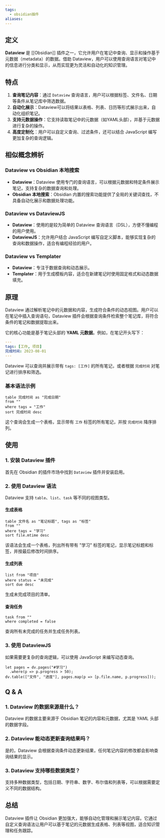 ```yaml
---
tags:
  - obsidian插件
aliases:
---
```


## 定义

**Dataview** 是 [[Obsidian]] 插件之一，它允许用户在笔记中查询、显示和操作基于元数据（metadata）的数据。借助 Dataview，用户可以使用查询语言对笔记中的信息进行分类和显示，从而实现更为灵活和自动化的知识管理。

## 特点

1. **查询笔记内容**：通过 `Dataview` 查询语言，用户可以根据标签、文件名、日期等条件从笔记库中筛选数据。
2. **自动化展示**：Dataview可以将结果以表格、列表、日历等形式展示出来，自动化组织笔记。
3. **支持元数据操作**：它支持读取笔记中的元数据（如YAML头部），并基于元数据进行复杂的操作。
4. **高度定制化**：用户可以自定义查询、过滤条件，还可以结合 JavaScript 编写更加复杂的查询逻辑。

## 相似概念辨析

### Dataview vs Obsidian 本地搜索

- **Dataview**：Dataview 使用专门的查询语言，可以根据元数据和特定条件展示笔记，支持复杂的数据查询和处理。
- **Obsidian 本地搜索**：Obsidian 内置的搜索功能提供了全局的关键词查找，不具备自动化展示和数据处理功能。

### Dataview vs DataviewJS

- **Dataview**：使用的是较为简单的 Dataview 查询语言（DSL），方便不懂编程的用户使用。
- **DataviewJS**：允许用户结合 JavaScript 编写自定义脚本，能够实现复杂的查询和数据操作，适合有编程经验的用户。

### Dataview vs Templater

- **Dataview**：专注于数据查询和动态展示。
- **Templater**：用于生成模板内容，适合在新建笔记时使用固定格式和动态数据填充。

## 原理

Dataview 通过解析笔记中的元数据和内容，生成符合条件的动态视图。用户可以在笔记中插入查询语句，Dataview 插件会根据查询条件检索整个笔记库，将符合条件的笔记和数据提取出来。

它的核心功能是基于笔记头部的 **YAML 元数据**。例如，在笔记开头写下：

```yaml
---
tags: [工作, 项目]
完成时间: 2023-08-01
---
```

Dataview 可以查询并展示带有 `tags: [工作]` 的所有笔记，或者根据 `完成时间` 对笔记进行排序和筛选。

### 基本语法示例

```dataview
table 完成时间 as "完成日期"
from ""
where tags = "工作"
sort 完成时间 desc
```

这个查询会生成一个表格，显示带有 `工作` 标签的所有笔记，并按 `完成时间` 降序排列。

## 使用

### 1. 安装 Dataview 插件

首先在 Obsidian 的插件市场中找到 `Dataview` 插件并安装启用。

### 2. 使用 Dataview 语法

Dataview 支持 `table`、`list`、`task` 等不同的视图类型。

#### 生成表格

```dataview
table 文件名 as "笔记标题", tags as "标签"
from ""
where tags = "学习"
sort file.mtime desc
```

该语法会生成一个表格，列出所有带有 "学习" 标签的笔记，显示笔记标题和标签，并按最后修改时间排序。

#### 生成列表

```dataview
list from "项目"
where status = "未完成"
sort due desc
```

生成未完成项目的清单。

#### 查询任务

```dataview
task from ""
where completed = false
```

查询所有未完成的任务并生成任务列表。

### 3. 使用 DataviewJS

如果需要更复杂的查询逻辑，可以使用 JavaScript 来编写动态查询。

```dataviewjs
let pages = dv.pages("#学习")
  .where(p => p.progress > 50);
dv.table(["文件", "进度"], pages.map(p => [p.file.name, p.progress]));
```

## Q & A

### 1. **Dataview 的数据来源是什么？**
   Dataview 的数据主要来源于 Obsidian 笔记的内容和元数据，尤其是 YAML 头部的数据字段。

### 2. **Dataview 能动态更新查询结果吗？**
   是的，Dataview 会根据查询条件动态更新结果，任何笔记内容的修改都会影响查询结果的显示。

### 3. **Dataview 支持哪些数据类型？**
   支持多种数据类型，包括日期、字符串、数字、布尔值和列表等，可以根据需要定义不同的数据结构。

## 总结

Dataview 插件让 Obsidian 更加强大，能够自动化管理和展示笔记内容。它通过自定义查询语法让用户可以基于笔记的元数据生成表格、列表等视图，适合知识管理和任务跟踪。